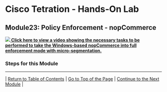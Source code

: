 # Cisco Tetration - Hands-On Lab
  
## Module23: Policy Enforcement - nopCommerce

<a href="https://cisco-tetration-hol-content.s3.amazonaws.com/videos/23_policy_enforcement_nopcommerce.mp4
" style="font-weight:bold" title="Enforcement - nopCommerce"><img src="https://onstakinc.github.io/cisco-tetration-hol/labguide/diagrams/images/video_icon_mini.png"> Click here to view a video showing the necessary tasks to be performed to take the Windows-based nopCommerce into full enforcement mode with micro-segmentation.</a>

### Steps for this Module  

---  

| [Return to Table of Contents](https://onstakinc.github.io/cisco-tetration-hol/labguide/) | [Go to Top of the Page](https://onstakinc.github.io/cisco-tetration-hol/labguide/module23/) | [Continue to the Next Module](https://onstakinc.github.io/cisco-tetration-hol/labguide/module24/) |